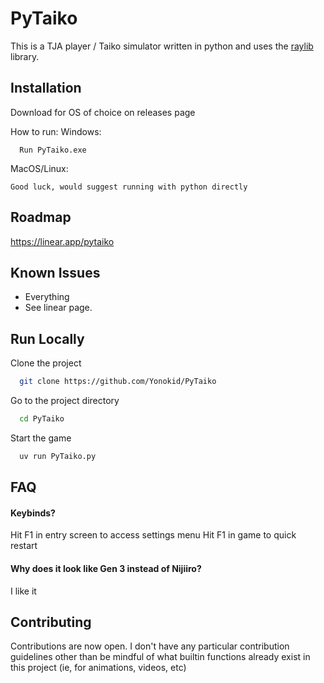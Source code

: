 
# PyTaiko

This is a TJA player / Taiko simulator written in python and uses the [raylib](https://www.raylib.com/) library.


## Installation

Download for OS of choice on releases page

How to run:
Windows:
```
  Run PyTaiko.exe
```
MacOS/Linux:
```
Good luck, would suggest running with python directly
```

## Roadmap

https://linear.app/pytaiko


## Known Issues

- Everything
- See linear page.
## Run Locally

Clone the project

```bash
  git clone https://github.com/Yonokid/PyTaiko
```

Go to the project directory

```bash
  cd PyTaiko
````

Start the game

```bash
  uv run PyTaiko.py
```



## FAQ

#### Keybinds?

Hit F1 in entry screen to access settings menu
Hit F1 in game to quick restart

#### Why does it look like Gen 3 instead of Nijiiro?

I like it


## Contributing

Contributions are now open. I don't have any particular contribution guidelines other than be mindful of what builtin functions already exist in this project (ie, for animations, videos, etc)
